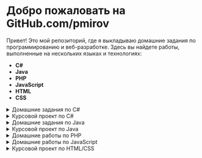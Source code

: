 # Добро пожаловать на GitHub.com/pmirov

Привет! Это мой репозиторий, где я выкладываю домашние задания по программированию и веб-разработке. Здесь вы найдете работы, выполненные на нескольких языках и технологиях:

- **C#**
- **Java**
- **PHP**
- **JavaScript**
- **HTML**
- **CSS**

<details>
  <summary>Домашние задания по C#</summary>
  <table border="0" cellspacing="0" cellpadding="5">
    <thead>
      <tr>
        <th colspan="2">Домашние задания по C#</th>
      </tr>
    </thead>
    <tbody>
      <tr>
        <td><a href="https://github.com/pmirov/game-bukvoed" target="_blank">Домашнее задание #1</a></td>
        <td>Задание на тему: Игра Буквоед</td>
      </tr>
      <tr>
        <td><a href="https://github.com/pmirov/recipe-exercise" target="_blank">Домашнее задание #2</a></td>
        <td>Задание на тему: Стек для добавление ингредиентов в рецепт</td>
      </tr>
      <tr>
        <td><a href="#" target="_blank">Домашнее задание #3</a></td>
        <td>Задание на тему: ...</td>
      </tr>
    </tbody>
  </table>
</details>

<details>
  <summary>Курсовой проект по C#</summary>

  <table border="0" cellspacing="0" cellpadding="5">
    <tbody>
      <tr>
        <th colspan="2">Курсовой проект по C#</th>
      </tr>
      <tr>
        <td><a href="https://github.com/pmirov/HomeWork_1" target="_blank">Курсовой проект C#</a></td>
        <td>Тема курсового проекта: Переменные, условия, циклы, массивы, методы</td>
      </tr>
    </tbody>
  </table>
</details>

<details>
  <summary>Домашние задания по Java</summary>

  <table border="0" cellspacing="0" cellpadding="5">
    <thead>
      <tr>
        <th colspan="2">Домашние задания по Java</th>
      </tr>
    </thead>
    <tbody>
      <tr>
        <td><a href="https://github.com/pmirov/HomeWork_1" target="_blank">Домашнее задание #1</a></td>
        <td>Задание на тему: Переменные, условия, циклы, массивы, методы</td>
      </tr>
      <tr>
        <td><a href="https://github.com/pmirov/HomeWork2" target="_blank">Домашнее задание #2</a></td>
        <td>Задание на тему: Объектно-ориентированное программирование</td>
      </tr>
      <tr>
        <td><a href="#" target="_blank">Домашнее задание #3</a></td>
        <td>Подробная документация и учебные материалы по веб-технологиям.</td>
      </tr>
    </tbody>
  </table>
</details>
<details>
  <summary>Курсовой проект по Java</summary>

  <table border="0" cellspacing="0" cellpadding="5">
    <tbody>
      <tr>
        <th colspan="2">Курсовой проект по Java</th>
      </tr>
      <tr>
        <td><a href="#" target="_blank">Курсовой проект Java</a></td>
        <td>Тема курсового проекта: Веб-сайт-портфолио с личным блогом</td>
      </tr>
    </tbody>
  </table>
</details>

<details>
  <summary>Домашние работы по PHP</summary>

  <table border="0" cellspacing="0" cellpadding="5" width="50%">
    <tbody>
      <tr>
        <th colspan="2">Домашние задания по PHP</th>
      </tr>
      <tr>
        <td><a href="https://github.com/pmirov/Shop" target="_blank">Домашнее задание #1</a></td>
        <td>Задание на тему: Реализация интернет-магазина</td>
      </tr>
    </tbody>
  </table>
</details>

<details>
  <summary>Домашние работы по JavaScript</summary>

  <table border="0" cellspacing="0" cellpadding="5"">
    <tbody>
      <tr>
        <th colspan="2">Домашние задания по JavaScript</th>
      </tr>
      <tr>
        <td><a href="#" target="_blank">Домашнее задание #1</a></td>
        <td>Задание на тему: ...</td>
      </tr>
        <tr>
        <td><a href="#" target="_blank">Домашнее задание #2</a></td>
        <td>Задание на тему: ...</td>
      </tr>
        <tr>
        <td><a href="#" target="_blank">Домашнее задание #3</a></td>
        <td>Задание на тему: ...</td>
      </tr>
    </tbody>
  </table>
</details>

<details>
  <summary>Курсовой проект по HTML/CSS</summary>

  <table border="0" cellspacing="0" cellpadding="5">
    <tbody>
      <tr>
        <th colspan="2">Курсовой проект по HTML/CSS</th>
      </tr>
      <tr>
        <td><a href="https://github.com/pmirov/web-exam-project" target="_blank">Курсовой проект HTML/CSS</a></td>
        <td>Тема курсового проекта: Создание сайта компании с использованием HTML, CSS, Bootsrap</td>
      </tr>
    </tbody>
  </table>
</details>


